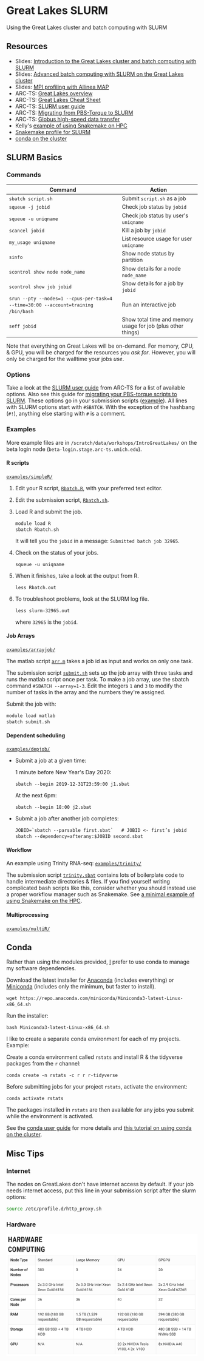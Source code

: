 # Great Lakes SLURM
Using the Great Lakes cluster and batch computing with SLURM 

## Resources

* Slides: [Introduction to the Great Lakes cluster and batch computing with SLURM](https://docs.google.com/presentation/d/1yZCyfBaK9GVCI64oUW-99HtUO5RNwSlqpeUNo8BjgWI/edit#slide=id.p1)
* Slides: [Advanced batch computing with SLURM on the Great Lakes cluster](https://github.com/SchlossLab/Great_Lakes_SLURM)
* Slides: [MPI profiling with Allinea MAP](https://cscar.research.umich.edu/wp-content/uploads/sites/5/2016/04/galexv20160606.pdf)
* ARC-TS: [Great Lakes overview](https://arc-ts.umich.edu/greatlakes/)
* ARC-TS: [Great Lakes Cheat Sheet](https://arc-ts.umich.edu/wp-content/uploads/sites/4/2020/05/Great-Lakes-Cheat-Sheet.pdf)
* ARC-TS: [SLURM user guide](https://arc-ts.umich.edu/greatlakes/slurm-user-guide/)
* ARC-TS: [Migrating from PBS-Torque to SLURM](https://arc-ts.umich.edu/migrating-from-torque-to-slurm/)
* ARC-TS: [Globus high-speed data transfer](https://arc-ts.umich.edu/globus/) 
* Kelly's [example of using Snakemake on HPC](https://github.com/kelly-sovacool/snakemake_hpc_mwe)
* [Snakemake profile for SLURM](https://github.com/Snakemake-Profiles/slurm)
* [conda on the cluster](https://github.com/um-dang/conda_on_the_cluster)

## SLURM Basics

### Commands

| Command | Action |
|---------|--------|
| `sbatch script.sh` | Submit `script.sh` as a job |
| `squeue -j jobid` | Check job status by `jobid` |
| `squeue -u uniqname` | Check job status by user's `uniqname`|
| `scancel jobid` | Kill a job by `jobid` |
| `my_usage uniqname` | List resource usage for user `uniqname`|
| `sinfo` | Show node status by partition |
| `scontrol show node node_name` | Show details for a node `node_name` |
| `scontrol show job jobid` | Show details for a job by `jobid`|
| `srun --pty --nodes=1 --cpus-per-task=4 --time=30:00 --account=training /bin/bash` | Run an interactive job |
| `seff jobid` | Show total time and memory usage for job (plus other things) |

Note that everything on Great Lakes will be on-demand. For memory, CPU, & GPU, you will be charged for the resources you *ask for*. However, you will only be charged for the walltime your jobs *use*.

### Options

Take a look at the [SLURM user guide](https://arc-ts.umich.edu/greatlakes/slurm-user-guide/) from ARC-TS for a list of available options. Also see this guide for [migrating your PBS-torque scripts to SLURM](https://arc-ts.umich.edu/migrating-from-torque-to-slurm/).
These options go in your submission scripts ([example](examples/simpleR/Rbatch.sh)). All lines with SLURM options start with `#SBATCH`. With the exception of the hashbang (`#!`), anything else starting with `#` is a comment.

### Examples

More example files are in `/scratch/data/workshops/IntroGreatLakes/` on the beta login node (`beta-login.stage.arc-ts.umich.edu`).

#### R scripts

[`examples/simpleR/`](examples/simpleR/)

1. Edit your R script, [`Rbatch.R`](examples/simpleR/Rbatch.R), with your preferred text editor.

1. Edit the submission script, [`Rbatch.sh`](examples/simpleR/Rbatch.sh). 

1. Load R and submit the job.
	```
	module load R
	sbatch Rbatch.sh
	```
	It will tell you the `jobid` in a message: `Submitted batch job 32965`.

1. Check on the status of your jobs.
	```
	squeue -u uniqname
	```
1. When it finishes, take a look at the output from R.
	```
	less Rbatch.out
	```
1. To troubleshoot problems, look at the SLURM log file.
	```
	less slurm-32965.out
	```
	where `32965` is the `jobid`.

#### Job Arrays

[`examples/arrayjob/`](examples/arrayjob/)

The matlab script [`arr.m`](examples/arrayjob/arr.m) takes a job id as input and works on only one task.

The submission script [`submit.sh`](examples/arrayjob/submit.sbat) sets up the job array with three tasks and runs the matlab script once per task. To make a job array, use the sbatch command `#SBATCH --array=1-3`. Edit the integers `1` and `3` to modify the number of tasks in the array and the numbers they're assigned.

Submit the job with:
```
module load matlab
sbatch submit.sh
```
#### Dependent scheduling

[`examples/depjob/`](examples/depjob/)

* Submit a job at a given time:

	1 minute before New Year's Day 2020:
	```
	sbatch --begin 2019-12-31T23:59:00 j1.sbat
	```

	At the next 6pm:
	```
	sbatch --begin 18:00 j2.sbat
	```

* Submit a job after another job completes:
	```
	JOBID=`sbatch --parsable first.sbat`   # JOBID <- first’s jobid
	sbatch --dependency=afterany:$JOBID second.sbat
	```

#### Workflow

An example using Trinity RNA-seq: [`examples/trinity/`](examples/trinity/)

The submission script [`trinity.sbat`](examples/trinity/trinity.sbat) contains lots of boilerplate code to handle intermediate directories & files. If you find yourself writing complicated bash scripts like this, consider whether you should instead use a proper workflow manager such as Snakemake. See [a minimal example of using Snakemake on the HPC](https://github.com/kelly-sovacool/snakemake_hpc_mwe).

#### Multiprocessing

[`examples/multiR/`](examples/multiR)

## Conda

Rather than using the modules provided, [I](https://github.com/kelly-sovacool) prefer to use conda to manage my software dependencies.

Download the latest installer for [Anaconda](https://www.anaconda.com/distribution/#download-section) (includes everything) or [Miniconda](https://docs.conda.io/en/latest/miniconda.html) (includes only the minimum, but faster to install).

```
wget https://repo.anaconda.com/miniconda/Miniconda3-latest-Linux-x86_64.sh
```
Run the installer:
```
bash Miniconda3-latest-Linux-x86_64.sh
```

I like to create a separate conda environment for each of my projects. Example:

Create a conda environment called `rstats` and install R & the tidyverse packages from the `r` channel:
```
conda create -n rstats -c r r r-tidyverse
```

Before submitting jobs for your project `rstats`, activate the environment:
```
conda activate rstats
```

The packages installed in `rstats` are then available for any jobs you submit while the environment is activated.

See the [conda user guide](https://docs.conda.io/projects/conda/en/latest/user-guide/getting-started.html) for more details and [this tutorial on using conda on the cluster](https://github.com/um-dang/conda_on_the_cluster).

## Misc Tips

### Internet 

The nodes on GreatLakes don't have internet access by default. 
If your job needs internet access, put this line in your submission script after the slurm options:

```bash
source /etc/profile.d/http_proxy.sh
```

### Hardware

[![](images/glc-hardware.png)](https://arc.umich.edu/greatlakes/configuration/)

